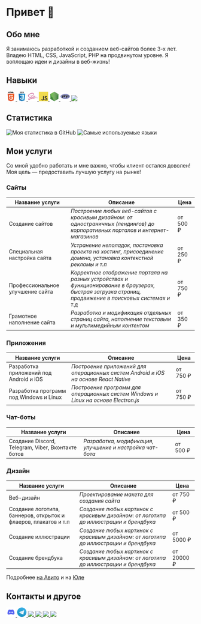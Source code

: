 # Привет 👋

## Обо мне
Я занимаюсь разработкой и созданием веб-сайтов более 3-х лет. Владею HTML, CSS, JavaScript, PHP на продвинутом уровне. Я воплощаю идеи и дизайны в веб-жизнь!

## Навыки
<a href="https://developer.mozilla.org/ru/docs/Web/HTML">
  <code><img height="25" src="https://raw.githubusercontent.com/github/explore/80688e429a7d4ef2fca1e82350fe8e3517d3494d/topics/html/html.png"></code>
</a>
<a href="https://developer.mozilla.org/ru/docs/Web/CSS">
  <code><img height="25" src="https://raw.githubusercontent.com/github/explore/80688e429a7d4ef2fca1e82350fe8e3517d3494d/topics/css/css.png"></code>
</a>
<a href="https://sass-scss.ru/">
  <code><img height="25" src="https://raw.githubusercontent.com/github/explore/80688e429a7d4ef2fca1e82350fe8e3517d3494d/topics/sass/sass.png"></code>
</a>
<a href="https://developer.mozilla.org/ru/docs/Web/JavaScript">
  <code><img height="25" src="https://raw.githubusercontent.com/github/explore/80688e429a7d4ef2fca1e82350fe8e3517d3494d/topics/javascript/javascript.png"></code>
</a>
<a href="https://nodejs.org/ru/">
  <code><img height="25" src="https://raw.githubusercontent.com/github/explore/80688e429a7d4ef2fca1e82350fe8e3517d3494d/topics/nodejs/nodejs.png"></code>
</a>
<a href="https://www.php.net/">
  <code><img height="25" src="https://raw.githubusercontent.com/github/explore/80688e429a7d4ef2fca1e82350fe8e3517d3494d/topics/php/php.png"></code>
</a>
<a href="https://git-scm.com/">
  <code><img height="25" src="https://git-scm.com/favicon.ico"></code>
</a>

## Статистика
![Моя статистика в GitHub](https://github-readme-stats.vercel.app/api?username=wwyynnee&show_icons=true&hide=prs&theme=dracula)
![Самые используемые языки](https://github-readme-stats.vercel.app/api/top-langs/?username=wwyynnee&hide=nix,procfile&layout=compact)

## Мои услуги
Со мной удобно работать и мне важно, чтобы клиент остался доволен! Моя цель ― предоставить лучшую услугу на рынке!

### Сайты
| Название услуги | Описание | Цена |
| --------------- | -------- | ---- |
| Создание сайтов | *Построение любых веб-сайтов с красивым дизайном: от одностраничных (лендингов) до корпоративных порталов и интернет-магазинов* | от 500 ₽ |
| Специальная настройка сайта | *Устранение неполадок, постановка проекта на хостинг, присоединение домена, установка контекстной рекламы и т.п* | от 250 ₽ |
| Профессиональное улучшение сайта | *Корректное отображение портала на разных устройствах и функционирование в браузерах, быстрая загрузка страниц, продвижение в поисковых системах и т.д* | от 750 ₽ |
| Грамотное наполнение сайта | *Разработка и модификация отдельных страниц сайта, наполнение текстовым и мультимедийным контентом* | от 350 ₽ |

### Приложения
| Название услуги | Описание | Цена |
| --------------- | -------- | ---- |
| Разработка приложений под Android и iOS | *Построение приложений для операционных систем Android и iOS на основе React Native* | от 750 ₽ |
| Разработка программ под Windows и Linux | *Построение программ для операционных систем Windows и Linux на основе Electron.js* | от 750 ₽ |

### Чат-боты
| Название услуги | Описание | Цена |
| --------------- | -------- | ---- |
| Создание Discord, Telegram, Viber, Вконтакте ботов | *Разработка, модификация, улучшение и настройка чат-бота* | от 500 ₽ |

### Дизайн
| Название услуги | Описание | Цена |
| --------------- | -------- | ---- |
| Веб-дизайн | *Проектирование макета для создания сайта* | от 750 ₽ |
| Создание логотипа, баннеров, открыток и флаеров, плакатов и т.п | *Создание любых картинок с красивым дизайном: от логотипа до иллюстрации и брендбука* | от 500 ₽ |
| Создание иллюстрации | *Создание любых картинок с красивым дизайном: от логотипа до иллюстрации и брендбука* | от 5000 ₽ |
| Создание брендбука | *Создание любых картинок с красивым дизайном: от логотипа до иллюстрации и брендбука* | от 20000 ₽ |

Подробнее [на Авито](https://www.avito.ru/belgorod/predlozheniya_uslug/sozdanie_udobnyh_saytov_2239606688) и на [Юле](https://youla.ru/moskva/uslugi/kompyuternye/uslughi-proghrammista-6162af40e24c5d6a8c7ff366)

## Контакты и другое
<a href="https://discord.com/users/980103023034527865">
  <code><img height="25" src="https://raw.githubusercontent.com/github/explore/80688e429a7d4ef2fca1e82350fe8e3517d3494d/topics/discord/discord.png"></code>
</a>
<a href="https://t.me/wwyynnee">
  <code><img height="25" src="https://raw.githubusercontent.com/github/explore/80688e429a7d4ef2fca1e82350fe8e3517d3494d/topics/telegram/telegram.png"></code>
</a>
<a href="https://vk.com/wwyynnee">
  <code><img height="25" src="https://vk.com/images/icons/favicons/fav_logo.ico?6"></code>
</a>
<a href="https://glitch.com/@wynne">
  <code><img height="25" src="https://glitch.com/favicon.ico"></code>
</a>
<a href="https://replit.com/@wwyynnee">
  <code><img height="25" src="https://replit.com/public/icons/favicon-196.png" /></code>
</a>
<a href="https://www.sololearn.com/profile/18925696">
  <code><img height="25" src="https://www.sololearn.com/Images/favicon.ico" /></code>
</a>
